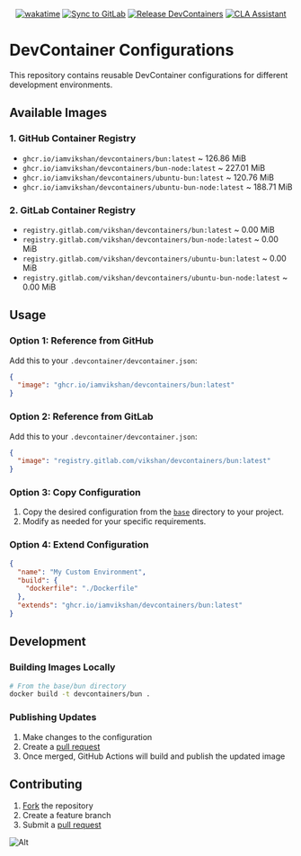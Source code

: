 <div align="center">

[![wakatime](https://wakatime.com/badge/github/iamvikshan/devcontainers.svg)](https://wakatime.com/badge/github/iamvikshan/devcontainers)
[![Sync to GitLab](https://github.com/iamvikshan/devcontainers/actions/workflows/sync.yml/badge.svg)](https://github.com/iamvikshan/devcontainers/actions/workflows/sync.yml)
[![Release DevContainers](https://github.com/iamvikshan/devcontainers/actions/workflows/releases.yml/badge.svg)](https://github.com/iamvikshan/devcontainers/actions/workflows/releases.yml)
[![CLA Assistant](https://github.com/iamvikshan/devcontainers/actions/workflows/cla.yml/badge.svg)](https://github.com/iamvikshan/devcontainers/actions/workflows/cla.yml)

</div>

# DevContainer Configurations

This repository contains reusable DevContainer configurations for different development
environments.

## Available Images

### 1. GitHub Container Registry

- `ghcr.io/iamvikshan/devcontainers/bun:latest` ~ 126.86 MiB
- `ghcr.io/iamvikshan/devcontainers/bun-node:latest` ~ 227.01 MiB
- `ghcr.io/iamvikshan/devcontainers/ubuntu-bun:latest` ~ 120.76 MiB
- `ghcr.io/iamvikshan/devcontainers/ubuntu-bun-node:latest` ~ 188.71 MiB

### 2. GitLab Container Registry

- `registry.gitlab.com/vikshan/devcontainers/bun:latest` ~ 0.00 MiB
- `registry.gitlab.com/vikshan/devcontainers/bun-node:latest` ~ 0.00 MiB
- `registry.gitlab.com/vikshan/devcontainers/ubuntu-bun:latest` ~ 0.00 MiB
- `registry.gitlab.com/vikshan/devcontainers/ubuntu-bun-node:latest` ~ 0.00 MiB

## Usage

### Option 1: Reference from GitHub

Add this to your `.devcontainer/devcontainer.json`:

```json
{
  "image": "ghcr.io/iamvikshan/devcontainers/bun:latest"
}
```

### Option 2: Reference from GitLab

Add this to your `.devcontainer/devcontainer.json`:

```json
{
  "image": "registry.gitlab.com/vikshan/devcontainers/bun:latest"
}
```

### Option 3: Copy Configuration

1. Copy the desired configuration from the [`base`](./base/) directory to your project.
2. Modify as needed for your specific requirements.

### Option 4: Extend Configuration

```json
{
  "name": "My Custom Environment",
  "build": {
    "dockerfile": "./Dockerfile"
  },
  "extends": "ghcr.io/iamvikshan/devcontainers/bun:latest"
}
```

## Development

### Building Images Locally

```bash
# From the base/bun directory
docker build -t devcontainers/bun .
```

### Publishing Updates

1. Make changes to the configuration
2. Create a [pull request](https://gitlab.com/vikshan/devcontainers/-/merge_requests/new)
3. Once merged, GitHub Actions will build and publish the updated image

## Contributing

1. [Fork](https://gitlab.com/vikshan/devcontainers/-/forks/new) the repository
2. Create a feature branch
3. Submit a [pull request](https://gitlab.com/vikshan/devcontainers/-/merge_requests/new)

![Alt](https://repobeats.axiom.co/api/embed/4c4567be5d5226fd9349cc999f54ee8500605621.svg 'Repobeats analytics image')
